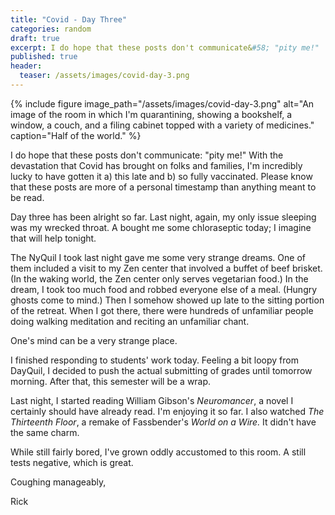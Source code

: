 ```yaml
---
title: "Covid - Day Three"
categories: random
draft: true
excerpt: I do hope that these posts don't communicate&#58; "pity me!"
published: true
header:
  teaser: /assets/images/covid-day-3.png
---
```


{% include figure image_path="/assets/images/covid-day-3.png" alt="An image of the room in which I'm quarantining, showing a bookshelf, a window, a couch, and a filing cabinet topped with a variety of medicines." caption="Half of the world." %}

I do hope that these posts don't communicate: "pity me!" With the devastation that Covid has brought on folks and families, I'm incredibly lucky to have gotten it a) this late and b) so fully vaccinated. Please know that these posts are more of a personal timestamp than anything meant to be read.

Day three has been alright so far. Last night, again, my only issue sleeping was my wrecked throat. A bought me some chloraseptic today; I imagine that will help tonight.

The NyQuil I took last night gave me some very strange dreams. One of them included a visit to my Zen center that involved a buffet of beef brisket. (In the waking world, the Zen center only serves vegetarian food.) In the dream, I took too much food and robbed everyone else of a meal. (Hungry ghosts come to mind.) Then I somehow showed up late to the sitting portion of the retreat. When I got there, there were hundreds of unfamiliar people doing walking meditation and reciting an unfamiliar chant.

One's mind can be a very strange place.

I finished responding to students' work today. Feeling a bit loopy from DayQuil, I decided to push the actual submitting of grades until tomorrow morning. After that, this semester will be a wrap.

Last night, I started reading William Gibson's *Neuromancer*, a novel I certainly should have already read. I'm enjoying it so far. I also watched *The Thirteenth Floor*, a remake of Fassbender's *World on a Wire.* It didn't have the same charm.

While still fairly bored, I've grown oddly accustomed to this room. A still tests negative, which is great.

Coughing manageably,

Rick
